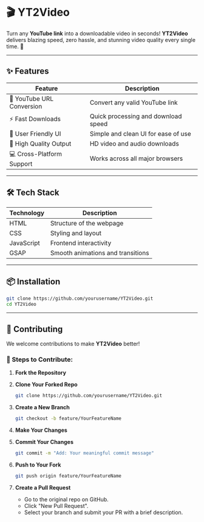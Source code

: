 # 🎬 YT2Video

Turn any **YouTube link** into a downloadable video in seconds! **YT2Video** delivers blazing speed, zero hassle, and stunning video quality every single time. 🚀

---

## ✨ Features

| Feature                 | Description                                  |
|---------------------------|------------------------------------------------|
| 🔗 YouTube URL Conversion | Convert any valid YouTube link                 |
| ⚡ Fast Downloads         | Quick processing and download speed            |
| 🎯 User Friendly UI      | Simple and clean UI for ease of use            |
| 💎 High Quality Output   | HD video and audio downloads                   |
| 💻 Cross-Platform Support| Works across all major browsers       |

---

## 🛠️ Tech Stack

| Technology | Description                            |
| ------------- | ----------------------------------------- |
| HTML          | Structure of the webpage                  |
| CSS           | Styling and layout                        |
| JavaScript    | Frontend interactivity                    |
| GSAP          | Smooth animations and transitions         |

---

## 📦 Installation

```bash
git clone https://github.com/yourusername/YT2Video.git
cd YT2Video
````

---

## 🤝 Contributing

We welcome contributions to make **YT2Video** better! 

### 🔧 Steps to Contribute:

1. **Fork the Repository**

2. **Clone Your Forked Repo**

   ```bash
   git clone https://github.com/yourusername/YT2Video.git
   ```

3. **Create a New Branch**

   ```bash
   git checkout -b feature/YourFeatureName
   ```

4. **Make Your Changes**

5. **Commit Your Changes**

   ```bash
   git commit -m "Add: Your meaningful commit message"
   ```

6. **Push to Your Fork**

   ```bash
   git push origin feature/YourFeatureName
   ```

7. **Create a Pull Request**

   * Go to the original repo on GitHub.
   * Click "New Pull Request".
   * Select your branch and submit your PR with a brief description.
